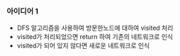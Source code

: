 ### 아이디어 1
  - DFS 알고리즘을 사용하여 방문한노드에 대하여 visited 처리
  - visited가 처리되었으면 return 하여 기존의 네트워크로 인식
  - visited가 되어 있지 않다면 새로운 네트워크로 인식
